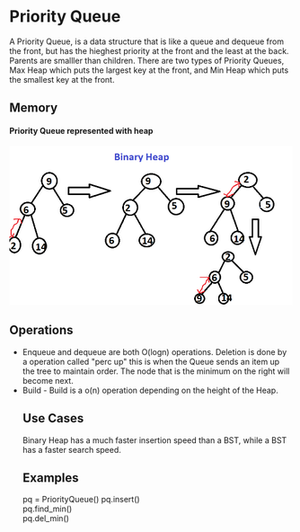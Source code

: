<h1>Priority Queue </h1>
<p1> A Priority Queue, is a data structure that is like a queue and dequeue from the front, but has the hieghest priority at the front and the least at the back.<br/>
Parents are smalller than children. There are two types of Priority Queues, Max Heap which puts the largest key at the front, and Min Heap which puts the smallest key at the front.</p1>
<h2>Memory</h2>
<h4>Priority Queue represented with heap</h4>
<img src="priority_queue.png">
<h2>Operations</h2>
<UL>
<LI> Enqueue and dequeue are both O(logn) operations. Deletion is done by a operation called "perc up" this is when the Queue sends an item up the tree to maintain order. The node that is the minimum on the right will become next.
<LI>Build - Build is a o(n) operation depending on the height of the Heap.
</UI>
<h2>Use Cases</h2>
<p1> Binary Heap has a much faster insertion speed than a BST, while a BST has a faster search speed.
<h2>Examples</h2>
<p1>
pq = PriorityQueue()
pq.insert()<br/>
pq.find_min()<br/>
pq.del_min()
</p1>
